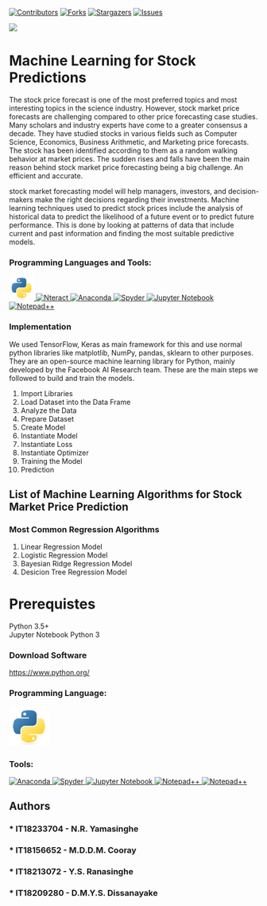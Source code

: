 [![Contributors][contributors-shield]][contributors-url]
[![Forks][forks-shield]][forks-url]
[![Stargazers][stars-shield]][stars-url]
[![Issues][issues-shield]][issues-url]

<!-- MARKDOWN LINKS & IMAGES -->
<!-- https://www.markdownguide.org/basic-syntax/#reference-style-links -->

[contributors-shield]: https://img.shields.io/github/contributors/NithyaYamsinghe/ML_Assignment2_IT18233704_IT18156652_IT18213072_IT18209280
[contributors-url]: https://github.com/NithyaYamsinghe/ML_Assignment2_IT18233704_IT18156652_IT18213072_IT18209280/graphs/contributors
[forks-shield]: https://img.shields.io/github/forks/NithyaYamsinghe/ML_Assignment2_IT18233704_IT18156652_IT18213072_IT18209280
[forks-url]: https://github.com/NithyaYamsinghe/ML_Assignment2_IT18233704_IT18156652_IT18213072_IT18209280/network/members
[stars-shield]: https://img.shields.io/github/stars/NithyaYamsinghe/ML_Assignment2_IT18233704_IT18156652_IT18213072_IT18209280
[stars-url]: https://github.com/NithyaYamsinghe/ML_Assignment2_IT18233704_IT18156652_IT18213072_IT18209280/stargazers
[issues-shield]: https://img.shields.io/github/issues/NithyaYamsinghe/ML_Assignment2_IT18233704_IT18156652_IT18213072_IT18209280.svg?style=for-the-badge
[issues-url]: https://github.com/NithyaYamsinghe/ML_Assignment2_IT18233704_IT18156652_IT18213072_IT18209280/issues

<img src="https://miro.medium.com/max/1024/0*FfkEeNNoUKtzywCP.jpg">

# Machine Learning for Stock Predictions

The stock price forecast is one of the most preferred topics and most interesting topics in the science industry. However, stock market price forecasts are challenging compared to other price forecasting case studies. Many scholars and industry experts have come to a greater consensus a decade. They have studied stocks in various fields such as Computer Science, Economics, Business Arithmetic, and Marketing price forecasts. The stock has been identified according to them as a random walking behavior at market prices. The sudden rises and falls have been the main reason behind stock market price forecasting being a big challenge. An efficient and accurate.

stock market forecasting model will help managers, investors, and decision-makers make the right decisions regarding their investments. Machine learning techniques used to predict stock prices include the analysis of historical data to predict the likelihood of a future event or to predict future performance. This is done by looking at patterns of data that include current and past information and finding the most suitable predictive models.

<h3 align="left">Programming Languages and Tools:</h3>
<p align="left"> </a> <a href="https://www.python.org" target="_blank"> <img src="https://raw.githubusercontent.com/devicons/devicon/master/icons/python/python-original.svg" alt="python" width="50" height="50"/>  </a> <a href="https://nteract.io/" target="_blank"> <img src="https://avatars.githubusercontent.com/u/12401040?s=200&v=4" alt="Nteract" width="50" height="50"/> </a> <a href="https://anaconda.org/" target="_blank"> <img src="https://www.clipartkey.com/mpngs/m/227-2271689_transparent-anaconda-logo-png.png" alt="Anaconda" width="50" height="50"/> </a> <a href="https://www.spyder-ide.org/" target="_blank"> <img src="https://www.pinclipart.com/picdir/middle/180-1807410_spyder-icon-clipart.png" alt="Spyder" width="50" height="50"/> </a> <a href="https://jupyter.org/" target="_blank"> <img src="https://upload.wikimedia.org/wikipedia/commons/3/38/Jupyter_logo.svg" alt="Jupyter Notebook" width="50" height="50"/> </a> <a href="https://notepad-plus-plus.org/" target="_blank"> <img src="https://logos-download.com/wp-content/uploads/2019/07/Notepad_Logo.png" alt="Notepad++" width="50" height="50"/> </a> </p>

### Implementation

We used TensorFlow, Keras as main framework for this and use normal python libraries like matplotlib, NumPy, pandas, sklearn to other purposes. They are an open-source machine learning library for Python, mainly developed by the Facebook AI Research team. These are the main steps we followed to build and train the models.

1. Import Libraries
2. Load Dataset into the Data Frame
3. Analyze the Data
4. Prepare Dataset
5. Create Model
6. Instantiate Model
7. Instantiate Loss
8. Instantiate Optimizer
9. Training the Model
10. Prediction

## List of Machine Learning Algorithms for Stock Market Price Prediction

### Most Common Regression Algorithms

1. Linear Regression Model
2. Logistic Regression Model
3. Bayesian Ridge Regression Model
4. Desicion Tree Regression Model

# Prerequistes

Python 3.5+  
Jupyter Notebook Python 3

### Download Software

https://www.python.org/

<h3 align="left"> Programming Language:</h3>
<p align="left"> </a> <a href="https://www.python.org" target="_blank"> <img src="https://raw.githubusercontent.com/devicons/devicon/master/icons/python/python-original.svg" alt="python" width="80" height="80"/> </a>

<h3 align="left">Tools:</h3>
<p align="left"> </a> <a href="https://anaconda.org/" target="_blank"> <img src="https://www.clipartkey.com/mpngs/m/227-2271689_transparent-anaconda-logo-png.png" alt="Anaconda" width="80" height="80"/> </a> <a href="https://www.spyder-ide.org/" target="_blank"> <img src="https://www.kindpng.com/picc/m/86-862450_spyder-python-logo-png-transparent-png.png" alt="Spyder" width="80" height="80"/> </a> <a href="https://jupyter.org/" target="_blank"> <img src="https://upload.wikimedia.org/wikipedia/commons/3/38/Jupyter_logo.svg" alt="Jupyter Notebook" width="80" height="80"/> </a> <a href="https://notepad-plus-plus.org/" target="_blank"> <img src="https://logos-download.com/wp-content/uploads/2019/07/Notepad_Logo.png" alt="Notepad++" width="80" height="80"/> </a> <a href="https://www.jetbrains.com/pycharm/" target="_blank"> <img src="https://brandeps.com/logo-download/P/Pycharm-logo-vector-01.svg" alt="Notepad++" width="80" height="80"/> </a> </p>

## Authors

### \* IT18233704 - N.R. Yamasinghe

### \* IT18156652 - M.D.D.M. Cooray

### \* IT18213072 - Y.S. Ranasinghe

### \* IT18209280 - D.M.Y.S. Dissanayake
